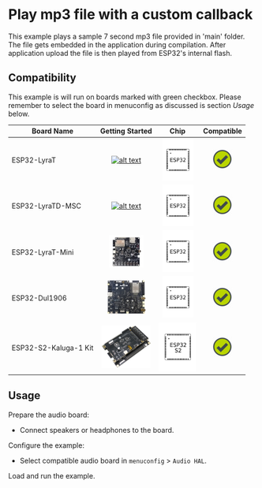 # Play mp3 file with a custom callback

This example plays a sample 7 second mp3 file provided in 'main' folder. The file gets embedded in the application during compilation. After application upload the file is then played from ESP32's internal flash.

## Compatibility

This example is will run on boards marked with green checkbox. Please remember to select the board in menuconfig as discussed is section *Usage* below.

| Board Name | Getting Started | Chip | Compatible |
|-------------------|:--------------------------------------------------------------------------------------------------------------------------------------------------------------------------------------------:|:--------------------------------------------------------------------:|:-----------------------------------------------------------------:|
| ESP32-LyraT | [![alt text](../../../docs/_static/esp32-lyrat-v4.3-side-small.jpg "ESP32-LyraT")](https://docs.espressif.com/projects/esp-adf/en/latest/get-started/get-started-esp32-lyrat.html) | <img src="../../../docs/_static/ESP32.svg" height="85" alt="ESP32"> | ![alt text](../../../docs/_static/yes-button.png "Compatible") |
| ESP32-LyraTD-MSC | [![alt text](../../../docs/_static/esp32-lyratd-msc-v2.2-small.jpg "ESP32-LyraTD-MSC")](https://docs.espressif.com/projects/esp-adf/en/latest/get-started/get-started-esp32-lyratd-msc.html) | <img src="../../../docs/_static/ESP32.svg" height="85" alt="ESP32"> | ![alt text](../../../docs/_static/yes-button.png "Compatible") |
| ESP32-LyraT-Mini | [![alt text](../../../docs/_static/esp32-lyrat-mini-v1.2-small.jpg "ESP32-LyraT-Mini")](https://docs.espressif.com/projects/esp-adf/en/latest/get-started/get-started-esp32-lyrat-mini.html) | <img src="../../../docs/_static/ESP32.svg" height="85" alt="ESP32"> | ![alt text](../../../docs/_static/yes-button.png "Compatible") |
| ESP32-Dul1906 | ![alt text](../../../docs/_static/esp32-korvo-dul1906-v1.1-small.jpg "ESP32-Korvo-DUL1906") | <img src="../../../docs/_static/ESP32.svg" height="85" alt="ESP32"> | ![alt text](../../../docs/_static/yes-button.png "Compatible") |
| ESP32-S2-Kaluga-1 Kit | ![alt text](../../../docs/_static/esp32-s2-kaluga-1-kit-small.png "ESP32-S2-Kaluga-1 Kit") | <img src="../../../docs/_static/ESP32-S2.svg" height="100" alt="ESP32-S2"> | ![alt text](../../../docs/_static/yes-button.png "Compatible") |

## Usage

Prepare the audio board:

- Connect speakers or headphones to the board. 

Configure the example:

- Select compatible audio board in `menuconfig` > `Audio HAL`.

Load and run the example.

